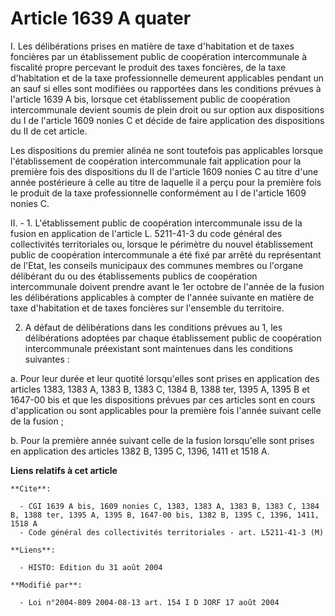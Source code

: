 # Article 1639 A quater

I. Les délibérations prises en matière de taxe d'habitation et de taxes foncières par un établissement public de coopération
intercommunale à fiscalité propre percevant le produit des taxes foncières, de la taxe d'habitation et de la taxe
professionnelle demeurent applicables pendant un an sauf si elles sont modifiées ou rapportées dans les conditions prévues à
l'article 1639 A bis, lorsque cet établissement public de coopération intercommunale devient soumis de plein droit ou sur
option aux dispositions du I de l'article 1609 nonies C et décide de faire application des dispositions du II de cet article.

Les dispositions du premier alinéa ne sont toutefois pas applicables lorsque l'établissement de coopération intercommunale
fait application pour la première fois des dispositions du II de l'article 1609 nonies C au titre d'une année postérieure à
celle au titre de laquelle il a perçu pour la première fois le produit de la taxe professionnelle conformément au I de
l'article 1609 nonies C.

II. - 1. L'établissement public de coopération intercommunale issu de la fusion en application de l'article L. 5211-41-3 du
code général des collectivités territoriales ou, lorsque le périmètre du nouvel établissement public de coopération
intercommunale a été fixé par arrêté du représentant de l'Etat, les conseils municipaux des communes membres ou l'organe
délibérant du ou des établissements publics de coopération intercommunale doivent prendre avant le 1er octobre de l'année de
la fusion les délibérations applicables à compter de l'année suivante en matière de taxe d'habitation et de taxes foncières
sur l'ensemble du territoire.

2. A défaut de délibérations dans les conditions prévues au 1, les délibérations adoptées par chaque établissement public de
coopération intercommunale préexistant sont maintenues dans les conditions suivantes :

a. Pour leur durée et leur quotité lorsqu'elles sont prises en application des articles 1383, 1383 A, 1383 B, 1383 C, 1384 B,
1388 ter, 1395 A, 1395 B et 1647-00 bis et que les dispositions prévues par ces articles sont en cours d'application ou sont
applicables pour la première fois l'année suivant celle de la fusion ;

b. Pour la première année suivant celle de la fusion lorsqu'elle sont prises en application des articles 1382 B, 1395 C,
1396, 1411 et 1518 A.

**Liens relatifs à cet article**

	**Cite**:

	  - CGI 1639 A bis, 1609 nonies C, 1383, 1383 A, 1383 B, 1383 C, 1384 B, 1388 ter, 1395 A, 1395 B, 1647-00 bis, 1382 B, 1395 C, 1396, 1411, 1518 A
	  - Code général des collectivités territoriales - art. L5211-41-3 (M)

	**Liens**:

	  - HISTO: Edition du 31 août 2004

	**Modifié par**:

	  - Loi n°2004-809 2004-08-13 art. 154 I D JORF 17 août 2004
